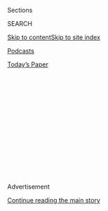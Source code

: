 <div id="app">

<div>

<div>

<div>

<div class="NYTAppHideMasthead css-1q2w90k e1suatyy0">

<div class="section css-ui9rw0 e1suatyy2">

<div class="css-eph4ug er09x8g0">

<div class="css-6n7j50">

</div>

<span class="css-1dv1kvn">Sections</span>

<div class="css-10488qs">

<span class="css-1dv1kvn">SEARCH</span>

</div>

[Skip to content](#site-content)[Skip to site
index](#site-index)

</div>

<div id="masthead-section-label" class="css-1wr3we4 eaxe0e00">

[Podcasts](https://www.nytimes.com/spotlight/podcasts)

</div>

<div class="css-10698na e1huz5gh0">

</div>

</div>

<div id="masthead-bar-one" class="section hasLinks css-15hmgas e1csuq9d3">

<div class="css-uqyvli e1csuq9d0">

</div>

<div class="css-1uqjmks e1csuq9d1">

</div>

<div class="css-9e9ivx">

[](https://myaccount.nytimes.com/auth/login?response_type=cookie&client_id=vi)

</div>

<div class="css-1bvtpon e1csuq9d2">

[Today’s
Paper](https://www.nytimes.com/section/todayspaper)

</div>

</div>

</div>

</div>

<div data-aria-hidden="false">

<div id="site-content" data-role="main">

<div>

<div class="css-1aor85t" style="opacity:0.000000001;z-index:-1;visibility:hidden">

<div class="css-1hqnpie">

<div class="css-epjblv">

<span class="css-17xtcya">[Podcasts](/spotlight/podcasts)</span><span class="css-x15j1o">|</span><span class="css-fwqvlz">Eight:
‘We Go
All’</span>

</div>

<div class="css-k008qs">

<div class="css-1iwv8en">

<span class="css-18z7m18"></span>

<div>

</div>

</div>

<span class="css-1n6z4y">https://nyti.ms/2Y4NbIT</span>

<div class="css-1705lsu">

<div class="css-4xjgmj">

<div class="css-4skfbu" data-role="toolbar" data-aria-label="Social Media Share buttons, Save button, and Comments Panel with current comment count" data-testid="share-tools">

  - 
  - 
  - 
  - 
    
    <div class="css-6n7j50">
    
    </div>

  - 
  - 

</div>

</div>

</div>

</div>

</div>

</div>

<div id="NYT_TOP_BANNER_REGION" class="css-13pd83m">

</div>

<div id="top-wrapper" class="css-1sy8kpn">

<div id="top-slug" class="css-l9onyx">

Advertisement

</div>

[Continue reading the main
story](#after-top)

<div class="ad top-wrapper" style="text-align:center;height:100%;display:block;min-height:250px">

<div id="top" class="place-ad" data-position="top" data-size-key="top">

</div>

</div>

<div id="after-top">

</div>

</div>

<div>

<div class="css-1g7y0i5 e1drnplw0">

<div class="css-1ceswkc e1drnplw1">

</div>

<div class="css-f2fzwx e1drnplw2">

<div data-aria-labelledby="modal-title" data-role="region">

<div id="modal-title" class="css-mln36k">

transcript

</div>

<div class="css-pbq7ev">

</div>

<span>Back to Rabbit
Hole</span>

<div class="css-f6lhej">

<div class="css-1ialerq">

<div class="css-1701swk">

bars

</div>

<div>

<div class="css-1t7yl1y">

0:00/0:00

</div>

<div class="css-og85jy">

\-0:00

</div>

</div>

</div>

</div>

<div class="css-15fbio0">

<div class="css-1p4nyns">

transcript

## Eight: ‘We Go All’

### With Kevin Roose, produced by Andy Mills, Julia Longoria and Sindhu Gnanasambandan, and edited by Larissa Anderson and Wendy Dorr

#### One QAnon believer’s journey through faith and loss — and what becomes of reality as we move online.

Thursday, June 4th, 2020

</div>

  - \[glitchy music\]

  - sam  
    I remember before the internet, and the minute the internet was
    available, I had private tutors come over to my house and teach me.
    From day one, the awe of it. The whole world is at your fingertips
    with a few clicks of your mouse. The power of it takes my breath
    away.

  - \[music\]

  - \[whoosh\]

  - kevin roose  
    Would you do me a favor and just introduce yourself real quick? Just
    so that we have it —

  - sam  
    — I don’t want to use my name.

  - kevin roose  
    OK. Can you just introduce yourself maybe just with your first name?

  - sam  
    Well no, because that’s my name on Twitter.

  - kevin roose  
    Mm.

  - sam  
    My nickname is Sam. So you can just call me Sam.

  - kevin roose  
    Sure.

  - sam  
    You want me to do an introduction? Like, hi, this is Sam. I got out
    of the Q cult. So should you. (LAUGHS)

  - \[music\]

  - kevin roose  
    Had you ever been attracted to a conspiracy theory before?

  - sam  
    No. No, not at all. The 9/11, the moon, the flat Earth — no. But I
    know the financial system is rigged against us. I’ve watched it.
    I’ve lived it.

  - archived recording  
    Let’s talk about the speed with which we are watching this market
    deteriorate.

sam

In 2008.

  - archived recording  
    Traders saying this is the craziest day they have ever seen in these
    markets.

sam

I lost everything in the housing collapse.

  - archived recording 1  
    Houses are in foreclosure in a slump triggered by subprime
    mortgages.

  - archived recording 2  
    Many say they’ve been left in shock and are simply waiting to see
    what will happen next.

sam

And then —

  - archived recording  
    $700 billion to rescue the country’s failing banks.

sam

— the government bailed out all the banks. The banks got all the money,
got all the houses, got all the bailout money. And you can’t help but
reflect upon all that you’ve managed to lose because of the unfair
banking system. And I was, you know, kind of in mourning. So I would had
different stages. You go through a grieving process, you go to anger. I
pretty much got stuck in anger.

\[music\]

\[siren wails\]

  - archived recording  
    Holy moly.

sam

And then —

  - archived recording  
    They’re calling this the “big one,” perhaps the worst in a
    generation.

andy mills

— when Irma came through —

  - archived recording  
    More than 6 million Floridians have been told to evacuate.

sam

— I was just devastated, again.

  - archived recording  
    Tonight. the images now emerging of the utter destruction Hurricane
    Irma left behind.

sam

It was a nightmare.

  - archived recording  
    Buildings and trees ripped apart. Hundreds now homeless.

sam

Got out with maybe 10 percent of my belongings and my car. And my
friend’s like, “Well, just come live with me.” I’d known him 10 years,
and so I didn’t mind coming in and moving in as a roommate.

I was here in a new town, living in a friend’s living room, like the kid
that just got out of college and was trying to figure out what to do
with their life. So I was very emotionally fragile at that time. And I
wasn’t working. I had a lot of time on my hands. And I spent a lot of
time online.

\[music\]

I had the whole house to myself all day. And I would put YouTube onto
the giant TV.

And then YouTube recommended the QAnon to me. That’s how I found them.

kevin roose

Before you found Q, like right before that, what YouTube videos were you
watching?

sam

Before Q?

kevin roose

Mm-hm.

sam

A lot of music.

  - music (trampled by turtles "whiskey")  
    I ain’t got a dime in my pocket.

sam

I would listen to “Whiskey.”

  - music (trampled by turtles "whiskey")  
    I just stepped on my last cigarette.

sam

By Trampled by Turtles.

  - music (pentatonix "hallelujah")  
    Hallelujah.

sam

And Pentatonix’s “Hallelujah.”

  - music (pentatonix "hallelujah")  
    Hallelujah.

sam

I watched Elizabeth Warren.

  - youtube video (elizabeth warren)  
    America has always been some poor, some rich, and big, big, solid
    middle class.

sam

She is amazing.

  - youtube video (elizabeth warren)  
    It’s part of what gives us our political stability. It’s what
    affects our economy and drives our economy. It affects our
    self-identity. It affects who we are in this world.

sam

She did an analysis of how the monetary system is set up to favor the
wealthy.

  - youtube video (elizabeth warren)  
    I fear that what’s happening and what these data are about is that
    we actually are going to see a larger upper class. And then the rest
    is just one long trail of underclass.

sam

It’s about an hour-and-a-half-long video. I’ve probably watched it four
times.

  - youtube video (elizabeth warren)  
    And there it is. Inflation-adjusted dollars. A 76 percent increase
    in what a family spends on a mortgage. That’s the mortgage payment —

sam

It gave me an explanation as why it’s so difficult to thrive.

  - youtube video (elizabeth warren)  
    And I think what this means is that it’s time to realign our
    political interests and alliances —

sam

It helped me to not personalize it, that I did something wrong.
\[LAUGHING\] You know?

  - youtube video (elizabeth warren)  
    To talk more about what’s happening to these families. So with that,
    I’m going to quit and take as many questions as people have.
    \[APPLAUSE\]

sam

And then I was watching Lynette Zang.

  - youtube video (lynette zang)  
    If you had a $20 bill 20 years ago, and you have a $20 bill today,
    nominally, they’re identical. They’re both $20 bills. But what that
    would buy you 20 years ago and what that buys you today is vastly
    different.

sam

She’s a financial analyst.

  - youtube video (lynette zang)  
    The original J.P. Morgan said it best. Gold is money. Everything
    else is credit.

sam

She’s definitely all about holding gold.

  - youtube video (sean turnbull)  
    Hey, friends. Sean from SGTReport.com here with an important silver,
    gold, and cryptocurrency update.

sam

I would watch the SGT report, too.

  - youtube video (sean turnbull)  
    — at SGTReport.com, where we bring you real news 24/7. I have on the
    line right now —

sam

Another pundit on the global banking system and what’s going on with the
market.

  - youtube video  
    (SINGING) Bye bye, banker. Bye bye, banker. Bye bye, banker. No
    bailouts come this time.

sam

I really enjoyed his channel a lot.

  - youtube video (jim willie)  
    The dollar is in the process of dying.

sam

And I would watch Jim Willie, who is the author of “The Golden Jackass.”
It’s all about asset-backed currency.

  - youtube video (jim willie)  
    The member banks of the Federal Reserve, the regional bank, they all
    report to the main headquarters. And they serve the Wall Street
    banks and the big banks of the United States.

sam

That’s what I was watching.

  - youtube video (lynette zang)  
    For governments, the key in this is — it’s inflation.

sam

All day.

  - youtube video (sgt report)  
    I mean, the whole thing is a con, and now it’s breaking down. That’s
    what we get to watch.

  - youtube video (sean at sgt)  
    Ladies and gentlemen, welcome back. I’m so glad —

  - youtube video  
    So many are still asleep at the wheel. They’re locked in their
    iPhone.

  - youtube video (jim willie)  
    This is sickening stuff, undermining democracy that’s been
    undermined now for the last 30 years. It’s not a new trend.

kevin roose

And I wonder at the time, was that your main source of information? Were
you also looking at more mainstream news outlets?

sam

Definitely watched mainstream news. Absolutely. Because then you can
cross compare what they say to what’s really going on.

That’s when YouTube recommended this video to me about QAnon.

  - youtube video (katie g)  
    Hello, it’s Katie G. How’s everybody doing tonight? I’m going to
    play a video while we’re waiting for people to come in and get
    myself set up here. So let’s see. Turn the camera off. Ready? Here
    we go, down the rabbit hole.

sam

Katie G. was her name.

  - youtube video (katie g)  
    Ooh, there we go.

sam

She was adorable.

  - youtube video (katie g)  
    I’m live. \[CHUCKLES\]

sam

And funny, and giggly.

  - youtube video (katie g)  
    What happens when 90 percent of the media is controlled — owned— by
    six corporations?

sam

And smart.

  - youtube video (katie g)  
    What happens when those same corporations are operated and
    controlled by political ideology? How does the average person who is
    under constant financial stress — by design — find time to research
    and discern fact versus fiction? They don’t. We are the news now.

sam

She was a deep diver. She was what I consider to be a research-based
analyst.

  - youtube video (katie g)  
    Would POTUS make a serious accusation if truth wasn’t about to come
    to light? Let’s go back to POTUS’s post again. Look at the picture
    here. It’s our George Washington crossing the Delaware.

sam

Very impressive lady.

  - youtube video (katie g)  
    Now, DoD uses the same picture, crossing the Delaware.

sam

In my mind, OK, they’re going to go after the banks.

  - youtube video (katie g)  
    This is from Dec. 7, 2017. He says, “Rothschilds, cult leaders,
    church, banks, the financial.” So they control the banks and the
    financial institutions. Worldwide government control.

sam

And the politicians that are on the payola and doing deals behind closed
doors that are unaudited. That’s what sucked me in.

\[music\]

  - youtube video  
    This is an old post from Q. “Stay together. Be strong. Fight the
    censorship. You the people have all the power.”

  - youtube video (katie g)  
    This to me is a confirmation of what I had said before.

sam

I felt like a part of something that was really meaningful.

  - youtube video (katie g)  
    Oh, this is so big, you guys. It’s so big. We can’t even believe how
    big it is.

sam

That we’re fixing everything. The world’s going to change. The good guys
are winning.

  - youtube video (katie g)  
    Hey, guys. It’s Katie G. It’s like, 2:30 in the morning here where I
    am. \[LAUGHS\]

sam

And I couldn’t wait to see the next Katie G. video.

  - youtube video  
    We have a new Q post. Knew it was coming. I knew it.

sam

Or DeceptionBytes video.

  - youtube video  
    All right, I got it up. Let me read this out. Here we go. OK, here
    we go.

sam

And I would wait, anticipate every drop. I couldn’t wait to see what was
going to be next.

  - youtube video (katie g)  
    Everything has meaning. Who is Ambassador Matlock?

sam

When a new Q drop would come, I would have a visceral reaction.

  - youtube video  
    There is a purpose for every tweet.

sam

Like a physical joy.

  - youtube video  
    The Great Awakening. No deals. Trust the plan. Happy Sunday. Q.

sam

Goose bumps.

  - youtube video  
    We have allowed ourselves to be controlled by the puppet masters.
    And we will continue to let them control us until we are put in a
    situation where we will either surrender all personal freedoms, or
    we will throw off the chains of oppression.
    
    So Q posted this from 1 Corinthians 13. “Love is patient, love is
    kind. It does not envy, it does not boast. It is not — ”

sam

What got me out was they posted Bible verses. And I just immediately
knew —

  - youtube video  
    ” — keeps no record of wrongs. Love does not delight in evil, but
    rejoice — ”

sam

— that it was fake.

I was like, OK, let me get this straight. We’re a military intelligence.
We’ve got a secret channel that we can communicate, and we’re going to
proselytize about the Bible and risk a military channel that’s leaking?
No.

kevin roose

So —

sam

It makes no sense at all to me. It’s because my father was military. I
grew up in — he was military ops. I knew that that was just a marketing
ploy. I mean, they were hitting their market base. Their market base are
conservative church ladies. The middle America. The Joe Sixpack. That’s
who they’re marketing. And they wanted to bring the religious aspect in
so they could broaden their base so they can make more money on the
T-shirts, and the mugs, and the donations, and the app memberships.

kevin roose

So you felt like Q, whoever it was, had been taking a risk by posting
these secrets and this classified information? And that if Q were real
and really part of this military intelligence operation, that they
wouldn’t post a Bible verse because it was —

sam

You’re either military intelligence, or you’re a preacher. And if you’re
a military preacher, you’re in a chapel. You’re not next to the
president. It was just logic. It was just an instant, to me, an instant
pulling back of the curtain of what they were doing. And the minute I
saw that, I was just crestfallen. Because I knew that it was all fake.
And it was the instant. It was like a death. And then I was angry again.
And I said, well, you know, there is no hope. This is just ridiculous.
There’s no way. This is not real. I’ve wasted three months of my life
researching fakeness. I really felt like I’d been had.

kevin roose

How much time are you spending online now?

sam

Well, now that the coronavirus lockdown has started, now I’m not
working, I’m spending quite a bit of time. I probably spend watching
what’s going on now probably about four hours a day.

kevin roose

And do you ever worry that you could fall into something like QAnon
again?

sam

Absolutely not. I am so cynical. I am so done. I just don’t believe
anything anymore. \[LAUGHS\]

kevin roose

Well, say more about that.

sam

I mean, I lost my job because of the Covid. I was vested for retirement
this year. And I haven’t worked. My kids haven’t worked, because we are
all in hospitality. And I have tried to reach unemployment for three
weeks. I got them on the phone today. She spent an hour trying to
register me for unemployment, and the computer wouldn’t let her. And she
can’t mail me a letter. She can’t call me back. So I have to spend
another three weeks trying to get them on the phone. In the meantime, my
landlord gave me a three-day notice in the middle of a rent moratorium.

kevin roose

I guess I’m —

sam

No, I’m so done. It’s not there. There is no awakening.

kevin roose

Yeah, I mean, I guess I’m remembering you saying that when you found Q,
you were pretty cynical and thought the government was screwing you and
things were unfair, and you had a lot of time on your hands. And I
think, I mean, that’s sort of what you’re saying your life is like now,
right?

sam

Yeah. Fool me once, shame on you. Fool me twice, shame on me. No way. Q
is a lie. \[LAUGHS\] Our system is all set up towards the people in
control.

kevin roose

But isn’t that what Q is saying?

sam

He is saying that, and that’s why I got sucked in. But remember, he’s
also saying that he talks to the president and that the intel he’s
getting is direct from the government. My thing is the source. Q’s
source is a lie. Therefore, anything he says or Q drops say are suspect
and questionable.

kevin roose

Even though you don’t think Q is real, you’re still allowing that some
of what Q has said might be true?

sam

Those things were true before I found Q, and those things are marketing
tools for Q to grow his client base.

kevin roose

Do you still believe in some sort of global cabal?

sam

It’s not whether I believe it or not. It’s true.

\[music\]

kevin roose

QAnon, as a movement, continues to grow. And as it does, its message is
being amplified by people with real political power, including President
Trump —

  - archived recording  
    Although he’s never explicitly acknowledged the conspiracy theory,
    he has retweeted profiles with the QAnon logo and QAnon messaging in
    their bios. He’s also met and taken an Oval Office photo —

kevin roose

— who has used his Twitter account to retweet or respond to QAnon
messages or QAnon-related accounts dozens of times.

\[crowd chatter\]

  - kevin roose  
    We’re — I guess we’re in the opening acts of the Trump rally in
    Sunrise, Fla. Arena is filling up. There’s still about two hours
    left to go before President Trump is slated to speak. And we are
    looking for QAnon people. Oh, I see one. There’s one behind — do you
    see a guy in a QAnon — is that a Q shirt? Excuse me, do you have a
    second to chat?

  - q enthusiast 1  
    Yeah.

  - kevin roose  
    I noticed your shirt has Q on it. We’re talking to people who are
    interested in Q here.

  - q enthusiast 1  
    I actually got this outside.

  - kevin roose  
    Oh, you bought this outside?

  - q enthusiast 1  
    Yeah.

  - kevin roose  
    What does it say?

  - q enthusiast 1  
    “The calm before the storm. The Great Awakening. Justice.”

  - kevin roose  
    What’s your hat say up there?

  - q enthusiast 2  
    QAnon.

  - kevin roose  
    QAnon.

  - q enthusiast 2  
    Yeah. It’s the Great Awakening.

  - kevin roose  
    Can you explain what’s on your shirt?

  - q enthusiast 3  
    Well, it stands for QAnon.

  - q enthusiast 4  
    Yeah, Q\! Awesome. Love it.

  - q enthusiast 3  
    Yeah. It’s kind of an alternative that’s building up an audience.
    What it means is taking back what belongs to you from the
    government.

  - kevin roose  
    Hi, ma’am. We’re talking to people about QAnon. Have you heard of
    QAnon?

  - q enthusiast 5  
    Yes, I have. I believe in it. I don’t think it’s a conspiracy.

  - q enthusiast 6  
    I think that in 10, 20 years, it’ll be probably part of history
    classes. I mean, it’ll probably be something kids are learning in
    middle school because of how it’s changing history.

\[music\]

  - announcer  
    Please welcome Trump Pence 2020 campaign manager Brad Parscale.

\[cheering\]

  - brad parscale  
    Well, hello, the whole state of Florida.

\[cheering\]

  - brad parscale  
    So, Silicon Valley, they want to control what you see, and they are
    giving you a myth right now. They’re acting like we are the ones
    showing an untruthful message. But they’re actually doing the most
    untruthful thing you could do in America, which is shut off free
    speech.

\[cheering\]

  - brad parscale  
    And the media’s not doing their job. They think it’s great because
    it fits their agenda.

\[booing\]

  - brad parscale  
    Haven’t we seen what Google, Twitter, these companies try to do?
    They want to suppress your vote for 2020.

\[booing\]

  - brad parscale  
    And what we need to do is we need to continue to fight back. And the
    way we fight back is get online ourselves. We get connected, sign up
    for emails. We have to ask our friends and neighbors to sign up and
    volunteer. Because their agenda is the president not to win in 2020.

\[booing\]

  - brad parscale  
    They want to ensure they get control back. The establishment, they
    want the deep state back in control. Because when President Trump
    won in 2016, it wasn’t the end of the battle. It was the beginning
    of the battle.

\[cheering\]

  - archived recording  
    The C.E.O. of YouTube. Her majesty.

  - youtube video (steven crowder)  
    Susan Wojcicki has decided that she is the arbiter of truth.

  - youtube video (alex jones)  
    Twitter C.E.O. Jack Dorsey stands by decision to fact check Trump.

  - archived recording  
    You can’t just take what you like, Mark Zuckerberg, and get rid of
    the stuff you don’t like.

  - archived recording (tucker carlson)  
    So these are the people controlling what you’re now allowed to think
    and say in America.

  - archived recording  
    Monopolistic power over the public square. Taking content down off
    of Twitter, off of YouTube. That is the modern equivalent of book
    burning.

andy mills

All right, so Kevin, as you and I are talking today in June 2020, a year
into all this — kind of a big question, but like, where is it things
stand with the internet?

kevin roose

Well, right now, we’re in this really interesting moment. All these big
social media platforms, they’re getting more criticism than they ever
have —

  - archived recording (donald trump)  
    They’ve had unchecked power to censor, restrict, edit, shape, hide,
    alter virtually any form of communication between private citizens.

kevin roose

— with some of the loudest voices saying that they’re exerting too much
control over what appears on their platforms.

  - archived recording (tucker carlson)  
    It’s likely we’ll see this moment as a turning point in the way we
    live in this country. A sharp break with 250 years of law and
    custom.

kevin roose

And as they pull more things down and make more new rules —

  - youtube video  
    Obviously, they have a political motivation for removing
    information.

kevin roose

— that act of control actually fuels this notion among certain corners
of the internet —

  - youtube video  
    — if anything, that actually makes me want to watch them even more.
    Because if there’s something in there that the media doesn’t want me
    to say, hell, I want to see it.

kevin roose

— that there is this secret, forbidden knowledge out there.

  - youtube video  
    I want to know what it is that’s so damning to the official
    narrative that they want to hide it from me.

kevin roose

At the exact same time —

  - archived recording  
    The world wide web is now more connected than ever before. Tens of
    millions of people suddenly forced to stay in and log in.

kevin roose

— they have never been more popular.

  - archived recording 1  
    Social media usage has ramped up significantly during the lockdown.

  - archived recording 2  
    This is unprecedented, that we’re seeing this kind of demand.

kevin roose

Twitter just reported that its usage has grown 23 percent since last
year. Facebook has said that, in some of the countries that were hit
hardest by the coronavirus, the time that people are spending on its
apps has increased by as much as 70 percent.

And so many people are watching so much YouTube —

  - archived recording 1  
    The massive migration online is putting our internet infrastructure
    to the test.

  - archived recording 2  
    People are asking, will all of this break the internet?

kevin roose

— that the company actually had to lower the quality of its videos to
keep the internet from overloading.

YouTube wouldn’t tell me exactly how much watch time has jumped up. But
one data firm estimated that 15 percent of all traffic on the internet
right now is coming from people watching YouTube videos. That’s almost
double what it was last year.

  - kevin roose  
    Testing, testing, testing.
    
    How are you? I’m Kevin.

  - speaker 1  
    Hi, I’m Daniel.

  - kevin roose  
    Can I ask you a question, and you tell me honestly? How much like
    YouTube would you say you guys watch a day?

  - speaker 1  
    Too much.

  - speaker 2  
    I spend all of my time, every single \[EXPLETIVE\] day.

  - speaker 3  
    Yeah, it’s insane.

  - speaker 1  
    Too much. It’s like, oh, I got so much to do. And then at 3 a.m.,
    I’m like, huh, look at that. And then I don’t stop.

  - speaker 3  
    I’m like, basically always doing it. Like, if I’m out on a walk, I’m
    using my data to watch YouTube.

kevin roose

And just looking forward to what this all means —

  - kevin roose  
    What do you like about your favorite YouTubers?

  - speaker 4  
    Well, they just really inspire me. Like, they give me more ideas of
    what I should do, because when I get older, I want to at least have
    a YouTube channel.

kevin roose

In survey after survey over the last few years, when young people around
the world are asked what they want to do with their lives —

  - speaker 5  
    Honestly, my main goal was, I would love to be a YouTuber. Like,
    that was the, the goal.

kevin roose

— they respond that they want to be online influencers.

  - speaker 5  
    I was stuck in a world where I felt so creative all the time in
    school, but I didn’t know how I could use that. Everybody was
    telling me, oh, you have to be a doctor. Oh, you have to do this.

kevin roose

There was this one survey where they gave kids a bunch of options, like
do you want to be a scientist, or a lawyer, or an astronaut? And the
kids basically said, overwhelmingly, no. I want to be famous on social
media.

  - speaker 6  
    At first, I did it for fun. But starting to grow older, you can
    think, actually, you can turn it into a career, and you meet awesome
    people from it.

kevin roose

Last year, I actually went to go talk to some of those aspiring online
influencers at this event called VidCon.

  - kevin roose  
    So why do you guys come to VidCon?

  - speaker 7  
    Mostly to collab with my friends and meet everyone.

  - speaker 8  
    Yeah. I just want to meet all my friends that are on the internet
    that I haven’t been able to before.

kevin roose

Which is the biggest convention of social media influencers in the
world.

  - kevin roose  
    Why are you guys here?

  - speaker 9  
    My goal is to like, boost my watch time. So I would just kind of
    like to learn some of the trends and kind of how to navigate the
    algorithm a little bit better.

  - speaker 10  
    I’m here to collab. I’m also here to talk to companies. Next year, I
    don’t want to pay to go to VidCon. I want to get invited.

kevin roose

And all these influencers show up —

  - kevin roose  
    Oh, we got screaming fans over here.

kevin roose

— in Southern California.

  - kevin roose  
    People are lining up to take selfies.

kevin roose

With their entourages. And they do these meet and greets with their
fans. And they get courted by agents and all these huge brands.

  - kevin roose  
    I’m here at the YouTube party. A bunch of people hanging out.

kevin roose

And then they go off to these like lavish private parties.

  - kevin roose  
    There must be a thousand people in here.

kevin roose

And it’s kind of a big celebration of this multi-billion-dollar industry
that a ton of people are clamoring to break into. And, increasingly,
where they told me they were trying to break in and get noticed —

  - speaker 12  
    YouTube is slowly but surely dying. The creators are getting worse,
    I guess. I feel like they’re just trying too hard to be like
    everyone else and not being themselves.

kevin roose

— wasn’t YouTube.

  - kevin roose  
    Are there more TikTokers or YouTubers here?

  - speaker 12  
    TikTokers.

  - speaker 13  
    TikTok has literally taken over VidCon.

kevin roose

It was TikTok.

  - tiktok  
    (SINGING) Why you so obsessed with me? I don’t even know how they
    did — boy, I want to know.

  - mariah carey singing  
    Lying that you’re sexing me.

kevin roose

It’s full of silly lip syncs and memes.

  - archived recording  
    (LIZZO SINGING) I just took a DNA test. Turns out I’m a hundred
    percent —

  - tiktoker 1  
    Irish.

  - tiktoker 2  
    British.

  - tiktoker 3  
    Mexican.

  - tiktoker 4  
    Indian.

  - tiktoker 5  
    A TikToker.

  - archived recording  
    (LIL NAS X SINGING) Got the horses in the back.

kevin roose

People dancing to pop songs. Lots of animals.

  - archived recording  
    \[CHORUS OF MEOWS\]

kevin roose

Lots of cats.

  - archived recording  
    \[CATLIKE SINGING TO THE TUNE OF BILLIE EILISH’S “BAD GUY”\]

kevin roose

It’s just fun.

  - archived recording  
    \[CATLIKE BILLIE EILISH SINGING CONTINUES\] Meow.

\[music\]

kevin roose

Which is exactly how it was designed to feel.

andy mills

And what do you mean that?

kevin roose

So unlike a lot of American social media companies, which started off as
basically open platforms and have only recently started to implement
more rules and restrictions, TikTok is owned by this Chinese company,
ByteDance, which has been way more heavy-handed in curating and
controlling what appears on its app. Whether that’s meant hiding
controversial political speech, or more subtle things, like making sure
that the people whose posts show up on the main feed look happy and
beautiful. And it seems like what they’re really trying to do is to
create the most entertaining, light, glossy version of reality that they
can.

  - speaker 14  
    Does anyone want to be in my TikTok?

  - speaker 15  
    TikTok is definitely the place to build an audience right now. It’s
    so open and creative.

  - speaker 16  
    As of right now, TikTok is the app to be on.

kevin roose

And it’s working. People love TikTok. They’ve downloaded it something
like 1.5 billion times.

  - speaker 16  
    TikTok is very easy to get followers. I feel like —

kevin roose

It’s the fastest growing app in the world.

  - speaker 17  
    I got thousands of views.

kevin roose

Just as a point of context, the number one star on TikTok is a
16-year-old girl who went from 0 to 60 million followers in a year.

  - speaker 17  
    And we were able to get a viral hit just because people liked the
    video, and it was seen.

kevin roose

Which took PewDiePie on YouTube eight years.

  - kevin roose  
    Like, how many hours a day do you think you spend on TikTok?

\[laughter\]

  - speaker 18  
    Too much.

  - speaker 19  
    Too much, honestly.

  - speaker 20  
    Way too much.

  - speaker 19  
    I honestly —

  - kevin roose  
    If I checked your phone, would it be like, six hours?

  - speaker 20  
    Yeah, around there.

  - speaker 19  
    Maybe more. Like, 10 hours.

  - kevin roose  
    10 hours a day on TikTok?

  - speaker 20  
    Yeah.

kevin roose

And, of course, a lot of what’s fueling TikTok’s success is an
incredibly sophisticated algorithm. Just like the ones that run YouTube
and Facebook and all the other big social media platforms, TikTok’s
algorithm is constantly learning from people what they want to see, and
what will capture and keep their attention. And actually, ByteDance,
this Chinese tech company, it doesn’t even really see TikTok or any of
the other apps it owns as its primary product because ByteDance has this
huge, advanced artificial intelligence lab — one of the biggest in the
world. And its goal, way beyond just making a fun social media app, is
to become the world leader in the development of superpowered A.I.

andy mills

OK, Kevin. So in our attempts to better understand what the internet is
doing to us, here’s where it sounds like we’re landing.

kevin roose

Mm-hmm.

andy mills

First, we know that the internet is largely being run by these
sophisticated artificial intelligences that have tapped into our base
impulses, our deepest desires, whether we would admit that or not. And
they’ve used that information to show us a picture of reality that is
hyperbolic and polarizing and entertaining and, essentially, distorted.

kevin roose

Right.

andy mills

And now there are even more of these algorithms than ever before, and
they are getting even smarter.

kevin roose

And they’re doing that in part because the technology is just getting
better. But it’s also because we are giving them exactly what they are
programmed to want, which is more of our attention.

andy mills

Right. And so, in the end, what we have is a situation where the A.I.s
keep showing us this distorted reality. And then we keep paying
attention to that. And in doing so, we are telling them that we would
like to see more of this distorted reality. And, essentially, we’re
living inside of this loop that’s getting faster and faster and showing
us a world that is getting more and more and more distorted.

kevin roose

Right.

\[music\]

kevin roose

And the more and more time we spend online, the more this distorted
vision of the world actually becomes our reality.

  - archived recording 1  
    It spans the globe like a superhighway. It is called internet.

  - archived recording 2  
    The internet gave us a whole world of exciting new possibilities. So
    I guess this is a story of how it changed our lives.

\[music\]

andy mills

“Rabbit Hole” was made by Julia Longoria, Sindhu Gnanasambandan, Larissa
Anderson, Wendy Dorr, Brad Fisher, Dan Powell, Kevin Roose, and me, Andy
Mills. Music by Peter Lalish, Dan Powell, and Nate Henricks. Special
thanks to Charlie Warzel, Mike Benoist, Julia Simon, Mahima Chablani,
Nora Keller, Ali Watkins, Nina Pathak, Jazmin Aguilera, Topher Routh,
and Trey Shilts at Berkeley Advanced Media Studios, and Lisa Tobin and
Sam
Dolnick.

</div>

</div>

</div>

</div>

<div style="position:absolute;width:0;height:0;visibility:hidden;display:none">

</div>

<div style="width:100%">

<div class="css-18qqsen e1eullfg0" style="background-image:url(https://static01.nyt.com/images/2020/04/18/podcasts/18insider1/rabbit-hole-album-art-videoFifteenBySeven2610-v2.jpg)">

<div class="css-1hmsypo e1eullfg2">

<div class="css-131hid3 e1eullfg3">

<div class="css-1uhi299 e1eullfg1">

</div>

<div class="css-1tloyb6">

<div class="css-1kltdsh ehra6vc0">

[<span class="css-1f76qa2">![Rabbit Hole
logo](https://static01.nyt.com/images/2020/04/18/podcasts/18insider1/rabbit-hole-album-art-square320.jpg)<span>Rabbit
Hole</span></span>](https://www.nytimes.com/column/rabbit-hole)<span class="css-1lhttlg ehra6vc1"><span class="css-sj5ozi ehra6vc2">Subscribe:</span></span>

  - [Apple Podcasts](https://itunes.apple.com/us/podcast/id1507423923)
  - [Google
    Podcasts](https://podcasts.google.com/?feed=aHR0cHM6Ly9yc3MuYXJ0MTkuY29tL3JhYmJpdC1ob2xl&ved=0CAAQ4aUDahcKEwjY6Y38xujoAhUAAAAAHQAAAAAQDw)

</div>

</div>

<div class="css-1r0dpua e1eullfg4">

<div class="css-1gu519p edye5kn0">

<div>

# Eight: ‘We Go All’

## One QAnon believer’s journey through faith and loss — and what becomes of reality as we move online.

</div>

<span class="css-lsnb14 edye5kn4">With Kevin Roose, produced by Andy
Mills, Julia Longoria and Sindhu Gnanasambandan, and edited by Larissa
Anderson and Wendy Dorr</span>

<div class="css-1vd84sn">

<span class="css-16bt4xd">Transcript</span>

</div>

</div>

<div class="css-1g7y0i5 e1drnplw0">

<div class="css-1ceswkc e1drnplw1">

</div>

<div class="css-f2fzwx e1drnplw2">

<div data-aria-labelledby="modal-title" data-role="region">

<div id="modal-title" class="css-mln36k">

transcript

</div>

<div class="css-pbq7ev">

</div>

<span>Back to Rabbit
Hole</span>

<div class="css-f6lhej">

<div class="css-1ialerq">

<div class="css-1701swk">

bars

</div>

<div>

<div class="css-1t7yl1y">

0:00/0:00

</div>

<div class="css-og85jy">

\-0:00

</div>

</div>

</div>

</div>

<div class="css-15fbio0">

<div class="css-1p4nyns">

transcript

## Eight: ‘We Go All’

### With Kevin Roose, produced by Andy Mills, Julia Longoria and Sindhu Gnanasambandan, and edited by Larissa Anderson and Wendy Dorr

#### One QAnon believer’s journey through faith and loss — and what becomes of reality as we move online.

Thursday, June 4th, 2020

</div>

  - \[glitchy music\]

  - sam  
    I remember before the internet, and the minute the internet was
    available, I had private tutors come over to my house and teach me.
    From day one, the awe of it. The whole world is at your fingertips
    with a few clicks of your mouse. The power of it takes my breath
    away.

  - \[music\]

  - \[whoosh\]

  - kevin roose  
    Would you do me a favor and just introduce yourself real quick? Just
    so that we have it —

  - sam  
    — I don’t want to use my name.

  - kevin roose  
    OK. Can you just introduce yourself maybe just with your first name?

  - sam  
    Well no, because that’s my name on Twitter.

  - kevin roose  
    Mm.

  - sam  
    My nickname is Sam. So you can just call me Sam.

  - kevin roose  
    Sure.

  - sam  
    You want me to do an introduction? Like, hi, this is Sam. I got out
    of the Q cult. So should you. (LAUGHS)

  - \[music\]

  - kevin roose  
    Had you ever been attracted to a conspiracy theory before?

  - sam  
    No. No, not at all. The 9/11, the moon, the flat Earth — no. But I
    know the financial system is rigged against us. I’ve watched it.
    I’ve lived it.

  - archived recording  
    Let’s talk about the speed with which we are watching this market
    deteriorate.

sam

In 2008.

  - archived recording  
    Traders saying this is the craziest day they have ever seen in these
    markets.

sam

I lost everything in the housing collapse.

  - archived recording 1  
    Houses are in foreclosure in a slump triggered by subprime
    mortgages.

  - archived recording 2  
    Many say they’ve been left in shock and are simply waiting to see
    what will happen next.

sam

And then —

  - archived recording  
    $700 billion to rescue the country’s failing banks.

sam

— the government bailed out all the banks. The banks got all the money,
got all the houses, got all the bailout money. And you can’t help but
reflect upon all that you’ve managed to lose because of the unfair
banking system. And I was, you know, kind of in mourning. So I would had
different stages. You go through a grieving process, you go to anger. I
pretty much got stuck in anger.

\[music\]

\[siren wails\]

  - archived recording  
    Holy moly.

sam

And then —

  - archived recording  
    They’re calling this the “big one,” perhaps the worst in a
    generation.

andy mills

— when Irma came through —

  - archived recording  
    More than 6 million Floridians have been told to evacuate.

sam

— I was just devastated, again.

  - archived recording  
    Tonight. the images now emerging of the utter destruction Hurricane
    Irma left behind.

sam

It was a nightmare.

  - archived recording  
    Buildings and trees ripped apart. Hundreds now homeless.

sam

Got out with maybe 10 percent of my belongings and my car. And my
friend’s like, “Well, just come live with me.” I’d known him 10 years,
and so I didn’t mind coming in and moving in as a roommate.

I was here in a new town, living in a friend’s living room, like the kid
that just got out of college and was trying to figure out what to do
with their life. So I was very emotionally fragile at that time. And I
wasn’t working. I had a lot of time on my hands. And I spent a lot of
time online.

\[music\]

I had the whole house to myself all day. And I would put YouTube onto
the giant TV.

And then YouTube recommended the QAnon to me. That’s how I found them.

kevin roose

Before you found Q, like right before that, what YouTube videos were you
watching?

sam

Before Q?

kevin roose

Mm-hm.

sam

A lot of music.

  - music (trampled by turtles "whiskey")  
    I ain’t got a dime in my pocket.

sam

I would listen to “Whiskey.”

  - music (trampled by turtles "whiskey")  
    I just stepped on my last cigarette.

sam

By Trampled by Turtles.

  - music (pentatonix "hallelujah")  
    Hallelujah.

sam

And Pentatonix’s “Hallelujah.”

  - music (pentatonix "hallelujah")  
    Hallelujah.

sam

I watched Elizabeth Warren.

  - youtube video (elizabeth warren)  
    America has always been some poor, some rich, and big, big, solid
    middle class.

sam

She is amazing.

  - youtube video (elizabeth warren)  
    It’s part of what gives us our political stability. It’s what
    affects our economy and drives our economy. It affects our
    self-identity. It affects who we are in this world.

sam

She did an analysis of how the monetary system is set up to favor the
wealthy.

  - youtube video (elizabeth warren)  
    I fear that what’s happening and what these data are about is that
    we actually are going to see a larger upper class. And then the rest
    is just one long trail of underclass.

sam

It’s about an hour-and-a-half-long video. I’ve probably watched it four
times.

  - youtube video (elizabeth warren)  
    And there it is. Inflation-adjusted dollars. A 76 percent increase
    in what a family spends on a mortgage. That’s the mortgage payment —

sam

It gave me an explanation as why it’s so difficult to thrive.

  - youtube video (elizabeth warren)  
    And I think what this means is that it’s time to realign our
    political interests and alliances —

sam

It helped me to not personalize it, that I did something wrong.
\[LAUGHING\] You know?

  - youtube video (elizabeth warren)  
    To talk more about what’s happening to these families. So with that,
    I’m going to quit and take as many questions as people have.
    \[APPLAUSE\]

sam

And then I was watching Lynette Zang.

  - youtube video (lynette zang)  
    If you had a $20 bill 20 years ago, and you have a $20 bill today,
    nominally, they’re identical. They’re both $20 bills. But what that
    would buy you 20 years ago and what that buys you today is vastly
    different.

sam

She’s a financial analyst.

  - youtube video (lynette zang)  
    The original J.P. Morgan said it best. Gold is money. Everything
    else is credit.

sam

She’s definitely all about holding gold.

  - youtube video (sean turnbull)  
    Hey, friends. Sean from SGTReport.com here with an important silver,
    gold, and cryptocurrency update.

sam

I would watch the SGT report, too.

  - youtube video (sean turnbull)  
    — at SGTReport.com, where we bring you real news 24/7. I have on the
    line right now —

sam

Another pundit on the global banking system and what’s going on with the
market.

  - youtube video  
    (SINGING) Bye bye, banker. Bye bye, banker. Bye bye, banker. No
    bailouts come this time.

sam

I really enjoyed his channel a lot.

  - youtube video (jim willie)  
    The dollar is in the process of dying.

sam

And I would watch Jim Willie, who is the author of “The Golden Jackass.”
It’s all about asset-backed currency.

  - youtube video (jim willie)  
    The member banks of the Federal Reserve, the regional bank, they all
    report to the main headquarters. And they serve the Wall Street
    banks and the big banks of the United States.

sam

That’s what I was watching.

  - youtube video (lynette zang)  
    For governments, the key in this is — it’s inflation.

sam

All day.

  - youtube video (sgt report)  
    I mean, the whole thing is a con, and now it’s breaking down. That’s
    what we get to watch.

  - youtube video (sean at sgt)  
    Ladies and gentlemen, welcome back. I’m so glad —

  - youtube video  
    So many are still asleep at the wheel. They’re locked in their
    iPhone.

  - youtube video (jim willie)  
    This is sickening stuff, undermining democracy that’s been
    undermined now for the last 30 years. It’s not a new trend.

kevin roose

And I wonder at the time, was that your main source of information? Were
you also looking at more mainstream news outlets?

sam

Definitely watched mainstream news. Absolutely. Because then you can
cross compare what they say to what’s really going on.

That’s when YouTube recommended this video to me about QAnon.

  - youtube video (katie g)  
    Hello, it’s Katie G. How’s everybody doing tonight? I’m going to
    play a video while we’re waiting for people to come in and get
    myself set up here. So let’s see. Turn the camera off. Ready? Here
    we go, down the rabbit hole.

sam

Katie G. was her name.

  - youtube video (katie g)  
    Ooh, there we go.

sam

She was adorable.

  - youtube video (katie g)  
    I’m live. \[CHUCKLES\]

sam

And funny, and giggly.

  - youtube video (katie g)  
    What happens when 90 percent of the media is controlled — owned— by
    six corporations?

sam

And smart.

  - youtube video (katie g)  
    What happens when those same corporations are operated and
    controlled by political ideology? How does the average person who is
    under constant financial stress — by design — find time to research
    and discern fact versus fiction? They don’t. We are the news now.

sam

She was a deep diver. She was what I consider to be a research-based
analyst.

  - youtube video (katie g)  
    Would POTUS make a serious accusation if truth wasn’t about to come
    to light? Let’s go back to POTUS’s post again. Look at the picture
    here. It’s our George Washington crossing the Delaware.

sam

Very impressive lady.

  - youtube video (katie g)  
    Now, DoD uses the same picture, crossing the Delaware.

sam

In my mind, OK, they’re going to go after the banks.

  - youtube video (katie g)  
    This is from Dec. 7, 2017. He says, “Rothschilds, cult leaders,
    church, banks, the financial.” So they control the banks and the
    financial institutions. Worldwide government control.

sam

And the politicians that are on the payola and doing deals behind closed
doors that are unaudited. That’s what sucked me in.

\[music\]

  - youtube video  
    This is an old post from Q. “Stay together. Be strong. Fight the
    censorship. You the people have all the power.”

  - youtube video (katie g)  
    This to me is a confirmation of what I had said before.

sam

I felt like a part of something that was really meaningful.

  - youtube video (katie g)  
    Oh, this is so big, you guys. It’s so big. We can’t even believe how
    big it is.

sam

That we’re fixing everything. The world’s going to change. The good guys
are winning.

  - youtube video (katie g)  
    Hey, guys. It’s Katie G. It’s like, 2:30 in the morning here where I
    am. \[LAUGHS\]

sam

And I couldn’t wait to see the next Katie G. video.

  - youtube video  
    We have a new Q post. Knew it was coming. I knew it.

sam

Or DeceptionBytes video.

  - youtube video  
    All right, I got it up. Let me read this out. Here we go. OK, here
    we go.

sam

And I would wait, anticipate every drop. I couldn’t wait to see what was
going to be next.

  - youtube video (katie g)  
    Everything has meaning. Who is Ambassador Matlock?

sam

When a new Q drop would come, I would have a visceral reaction.

  - youtube video  
    There is a purpose for every tweet.

sam

Like a physical joy.

  - youtube video  
    The Great Awakening. No deals. Trust the plan. Happy Sunday. Q.

sam

Goose bumps.

  - youtube video  
    We have allowed ourselves to be controlled by the puppet masters.
    And we will continue to let them control us until we are put in a
    situation where we will either surrender all personal freedoms, or
    we will throw off the chains of oppression.
    
    So Q posted this from 1 Corinthians 13. “Love is patient, love is
    kind. It does not envy, it does not boast. It is not — ”

sam

What got me out was they posted Bible verses. And I just immediately
knew —

  - youtube video  
    ” — keeps no record of wrongs. Love does not delight in evil, but
    rejoice — ”

sam

— that it was fake.

I was like, OK, let me get this straight. We’re a military intelligence.
We’ve got a secret channel that we can communicate, and we’re going to
proselytize about the Bible and risk a military channel that’s leaking?
No.

kevin roose

So —

sam

It makes no sense at all to me. It’s because my father was military. I
grew up in — he was military ops. I knew that that was just a marketing
ploy. I mean, they were hitting their market base. Their market base are
conservative church ladies. The middle America. The Joe Sixpack. That’s
who they’re marketing. And they wanted to bring the religious aspect in
so they could broaden their base so they can make more money on the
T-shirts, and the mugs, and the donations, and the app memberships.

kevin roose

So you felt like Q, whoever it was, had been taking a risk by posting
these secrets and this classified information? And that if Q were real
and really part of this military intelligence operation, that they
wouldn’t post a Bible verse because it was —

sam

You’re either military intelligence, or you’re a preacher. And if you’re
a military preacher, you’re in a chapel. You’re not next to the
president. It was just logic. It was just an instant, to me, an instant
pulling back of the curtain of what they were doing. And the minute I
saw that, I was just crestfallen. Because I knew that it was all fake.
And it was the instant. It was like a death. And then I was angry again.
And I said, well, you know, there is no hope. This is just ridiculous.
There’s no way. This is not real. I’ve wasted three months of my life
researching fakeness. I really felt like I’d been had.

kevin roose

How much time are you spending online now?

sam

Well, now that the coronavirus lockdown has started, now I’m not
working, I’m spending quite a bit of time. I probably spend watching
what’s going on now probably about four hours a day.

kevin roose

And do you ever worry that you could fall into something like QAnon
again?

sam

Absolutely not. I am so cynical. I am so done. I just don’t believe
anything anymore. \[LAUGHS\]

kevin roose

Well, say more about that.

sam

I mean, I lost my job because of the Covid. I was vested for retirement
this year. And I haven’t worked. My kids haven’t worked, because we are
all in hospitality. And I have tried to reach unemployment for three
weeks. I got them on the phone today. She spent an hour trying to
register me for unemployment, and the computer wouldn’t let her. And she
can’t mail me a letter. She can’t call me back. So I have to spend
another three weeks trying to get them on the phone. In the meantime, my
landlord gave me a three-day notice in the middle of a rent moratorium.

kevin roose

I guess I’m —

sam

No, I’m so done. It’s not there. There is no awakening.

kevin roose

Yeah, I mean, I guess I’m remembering you saying that when you found Q,
you were pretty cynical and thought the government was screwing you and
things were unfair, and you had a lot of time on your hands. And I
think, I mean, that’s sort of what you’re saying your life is like now,
right?

sam

Yeah. Fool me once, shame on you. Fool me twice, shame on me. No way. Q
is a lie. \[LAUGHS\] Our system is all set up towards the people in
control.

kevin roose

But isn’t that what Q is saying?

sam

He is saying that, and that’s why I got sucked in. But remember, he’s
also saying that he talks to the president and that the intel he’s
getting is direct from the government. My thing is the source. Q’s
source is a lie. Therefore, anything he says or Q drops say are suspect
and questionable.

kevin roose

Even though you don’t think Q is real, you’re still allowing that some
of what Q has said might be true?

sam

Those things were true before I found Q, and those things are marketing
tools for Q to grow his client base.

kevin roose

Do you still believe in some sort of global cabal?

sam

It’s not whether I believe it or not. It’s true.

\[music\]

kevin roose

QAnon, as a movement, continues to grow. And as it does, its message is
being amplified by people with real political power, including President
Trump —

  - archived recording  
    Although he’s never explicitly acknowledged the conspiracy theory,
    he has retweeted profiles with the QAnon logo and QAnon messaging in
    their bios. He’s also met and taken an Oval Office photo —

kevin roose

— who has used his Twitter account to retweet or respond to QAnon
messages or QAnon-related accounts dozens of times.

\[crowd chatter\]

  - kevin roose  
    We’re — I guess we’re in the opening acts of the Trump rally in
    Sunrise, Fla. Arena is filling up. There’s still about two hours
    left to go before President Trump is slated to speak. And we are
    looking for QAnon people. Oh, I see one. There’s one behind — do you
    see a guy in a QAnon — is that a Q shirt? Excuse me, do you have a
    second to chat?

  - q enthusiast 1  
    Yeah.

  - kevin roose  
    I noticed your shirt has Q on it. We’re talking to people who are
    interested in Q here.

  - q enthusiast 1  
    I actually got this outside.

  - kevin roose  
    Oh, you bought this outside?

  - q enthusiast 1  
    Yeah.

  - kevin roose  
    What does it say?

  - q enthusiast 1  
    “The calm before the storm. The Great Awakening. Justice.”

  - kevin roose  
    What’s your hat say up there?

  - q enthusiast 2  
    QAnon.

  - kevin roose  
    QAnon.

  - q enthusiast 2  
    Yeah. It’s the Great Awakening.

  - kevin roose  
    Can you explain what’s on your shirt?

  - q enthusiast 3  
    Well, it stands for QAnon.

  - q enthusiast 4  
    Yeah, Q\! Awesome. Love it.

  - q enthusiast 3  
    Yeah. It’s kind of an alternative that’s building up an audience.
    What it means is taking back what belongs to you from the
    government.

  - kevin roose  
    Hi, ma’am. We’re talking to people about QAnon. Have you heard of
    QAnon?

  - q enthusiast 5  
    Yes, I have. I believe in it. I don’t think it’s a conspiracy.

  - q enthusiast 6  
    I think that in 10, 20 years, it’ll be probably part of history
    classes. I mean, it’ll probably be something kids are learning in
    middle school because of how it’s changing history.

\[music\]

  - announcer  
    Please welcome Trump Pence 2020 campaign manager Brad Parscale.

\[cheering\]

  - brad parscale  
    Well, hello, the whole state of Florida.

\[cheering\]

  - brad parscale  
    So, Silicon Valley, they want to control what you see, and they are
    giving you a myth right now. They’re acting like we are the ones
    showing an untruthful message. But they’re actually doing the most
    untruthful thing you could do in America, which is shut off free
    speech.

\[cheering\]

  - brad parscale  
    And the media’s not doing their job. They think it’s great because
    it fits their agenda.

\[booing\]

  - brad parscale  
    Haven’t we seen what Google, Twitter, these companies try to do?
    They want to suppress your vote for 2020.

\[booing\]

  - brad parscale  
    And what we need to do is we need to continue to fight back. And the
    way we fight back is get online ourselves. We get connected, sign up
    for emails. We have to ask our friends and neighbors to sign up and
    volunteer. Because their agenda is the president not to win in 2020.

\[booing\]

  - brad parscale  
    They want to ensure they get control back. The establishment, they
    want the deep state back in control. Because when President Trump
    won in 2016, it wasn’t the end of the battle. It was the beginning
    of the battle.

\[cheering\]

  - archived recording  
    The C.E.O. of YouTube. Her majesty.

  - youtube video (steven crowder)  
    Susan Wojcicki has decided that she is the arbiter of truth.

  - youtube video (alex jones)  
    Twitter C.E.O. Jack Dorsey stands by decision to fact check Trump.

  - archived recording  
    You can’t just take what you like, Mark Zuckerberg, and get rid of
    the stuff you don’t like.

  - archived recording (tucker carlson)  
    So these are the people controlling what you’re now allowed to think
    and say in America.

  - archived recording  
    Monopolistic power over the public square. Taking content down off
    of Twitter, off of YouTube. That is the modern equivalent of book
    burning.

andy mills

All right, so Kevin, as you and I are talking today in June 2020, a year
into all this — kind of a big question, but like, where is it things
stand with the internet?

kevin roose

Well, right now, we’re in this really interesting moment. All these big
social media platforms, they’re getting more criticism than they ever
have —

  - archived recording (donald trump)  
    They’ve had unchecked power to censor, restrict, edit, shape, hide,
    alter virtually any form of communication between private citizens.

kevin roose

— with some of the loudest voices saying that they’re exerting too much
control over what appears on their platforms.

  - archived recording (tucker carlson)  
    It’s likely we’ll see this moment as a turning point in the way we
    live in this country. A sharp break with 250 years of law and
    custom.

kevin roose

And as they pull more things down and make more new rules —

  - youtube video  
    Obviously, they have a political motivation for removing
    information.

kevin roose

— that act of control actually fuels this notion among certain corners
of the internet —

  - youtube video  
    — if anything, that actually makes me want to watch them even more.
    Because if there’s something in there that the media doesn’t want me
    to say, hell, I want to see it.

kevin roose

— that there is this secret, forbidden knowledge out there.

  - youtube video  
    I want to know what it is that’s so damning to the official
    narrative that they want to hide it from me.

kevin roose

At the exact same time —

  - archived recording  
    The world wide web is now more connected than ever before. Tens of
    millions of people suddenly forced to stay in and log in.

kevin roose

— they have never been more popular.

  - archived recording 1  
    Social media usage has ramped up significantly during the lockdown.

  - archived recording 2  
    This is unprecedented, that we’re seeing this kind of demand.

kevin roose

Twitter just reported that its usage has grown 23 percent since last
year. Facebook has said that, in some of the countries that were hit
hardest by the coronavirus, the time that people are spending on its
apps has increased by as much as 70 percent.

And so many people are watching so much YouTube —

  - archived recording 1  
    The massive migration online is putting our internet infrastructure
    to the test.

  - archived recording 2  
    People are asking, will all of this break the internet?

kevin roose

— that the company actually had to lower the quality of its videos to
keep the internet from overloading.

YouTube wouldn’t tell me exactly how much watch time has jumped up. But
one data firm estimated that 15 percent of all traffic on the internet
right now is coming from people watching YouTube videos. That’s almost
double what it was last year.

  - kevin roose  
    Testing, testing, testing.
    
    How are you? I’m Kevin.

  - speaker 1  
    Hi, I’m Daniel.

  - kevin roose  
    Can I ask you a question, and you tell me honestly? How much like
    YouTube would you say you guys watch a day?

  - speaker 1  
    Too much.

  - speaker 2  
    I spend all of my time, every single \[EXPLETIVE\] day.

  - speaker 3  
    Yeah, it’s insane.

  - speaker 1  
    Too much. It’s like, oh, I got so much to do. And then at 3 a.m.,
    I’m like, huh, look at that. And then I don’t stop.

  - speaker 3  
    I’m like, basically always doing it. Like, if I’m out on a walk, I’m
    using my data to watch YouTube.

kevin roose

And just looking forward to what this all means —

  - kevin roose  
    What do you like about your favorite YouTubers?

  - speaker 4  
    Well, they just really inspire me. Like, they give me more ideas of
    what I should do, because when I get older, I want to at least have
    a YouTube channel.

kevin roose

In survey after survey over the last few years, when young people around
the world are asked what they want to do with their lives —

  - speaker 5  
    Honestly, my main goal was, I would love to be a YouTuber. Like,
    that was the, the goal.

kevin roose

— they respond that they want to be online influencers.

  - speaker 5  
    I was stuck in a world where I felt so creative all the time in
    school, but I didn’t know how I could use that. Everybody was
    telling me, oh, you have to be a doctor. Oh, you have to do this.

kevin roose

There was this one survey where they gave kids a bunch of options, like
do you want to be a scientist, or a lawyer, or an astronaut? And the
kids basically said, overwhelmingly, no. I want to be famous on social
media.

  - speaker 6  
    At first, I did it for fun. But starting to grow older, you can
    think, actually, you can turn it into a career, and you meet awesome
    people from it.

kevin roose

Last year, I actually went to go talk to some of those aspiring online
influencers at this event called VidCon.

  - kevin roose  
    So why do you guys come to VidCon?

  - speaker 7  
    Mostly to collab with my friends and meet everyone.

  - speaker 8  
    Yeah. I just want to meet all my friends that are on the internet
    that I haven’t been able to before.

kevin roose

Which is the biggest convention of social media influencers in the
world.

  - kevin roose  
    Why are you guys here?

  - speaker 9  
    My goal is to like, boost my watch time. So I would just kind of
    like to learn some of the trends and kind of how to navigate the
    algorithm a little bit better.

  - speaker 10  
    I’m here to collab. I’m also here to talk to companies. Next year, I
    don’t want to pay to go to VidCon. I want to get invited.

kevin roose

And all these influencers show up —

  - kevin roose  
    Oh, we got screaming fans over here.

kevin roose

— in Southern California.

  - kevin roose  
    People are lining up to take selfies.

kevin roose

With their entourages. And they do these meet and greets with their
fans. And they get courted by agents and all these huge brands.

  - kevin roose  
    I’m here at the YouTube party. A bunch of people hanging out.

kevin roose

And then they go off to these like lavish private parties.

  - kevin roose  
    There must be a thousand people in here.

kevin roose

And it’s kind of a big celebration of this multi-billion-dollar industry
that a ton of people are clamoring to break into. And, increasingly,
where they told me they were trying to break in and get noticed —

  - speaker 12  
    YouTube is slowly but surely dying. The creators are getting worse,
    I guess. I feel like they’re just trying too hard to be like
    everyone else and not being themselves.

kevin roose

— wasn’t YouTube.

  - kevin roose  
    Are there more TikTokers or YouTubers here?

  - speaker 12  
    TikTokers.

  - speaker 13  
    TikTok has literally taken over VidCon.

kevin roose

It was TikTok.

  - tiktok  
    (SINGING) Why you so obsessed with me? I don’t even know how they
    did — boy, I want to know.

  - mariah carey singing  
    Lying that you’re sexing me.

kevin roose

It’s full of silly lip syncs and memes.

  - archived recording  
    (LIZZO SINGING) I just took a DNA test. Turns out I’m a hundred
    percent —

  - tiktoker 1  
    Irish.

  - tiktoker 2  
    British.

  - tiktoker 3  
    Mexican.

  - tiktoker 4  
    Indian.

  - tiktoker 5  
    A TikToker.

  - archived recording  
    (LIL NAS X SINGING) Got the horses in the back.

kevin roose

People dancing to pop songs. Lots of animals.

  - archived recording  
    \[CHORUS OF MEOWS\]

kevin roose

Lots of cats.

  - archived recording  
    \[CATLIKE SINGING TO THE TUNE OF BILLIE EILISH’S “BAD GUY”\]

kevin roose

It’s just fun.

  - archived recording  
    \[CATLIKE BILLIE EILISH SINGING CONTINUES\] Meow.

\[music\]

kevin roose

Which is exactly how it was designed to feel.

andy mills

And what do you mean that?

kevin roose

So unlike a lot of American social media companies, which started off as
basically open platforms and have only recently started to implement
more rules and restrictions, TikTok is owned by this Chinese company,
ByteDance, which has been way more heavy-handed in curating and
controlling what appears on its app. Whether that’s meant hiding
controversial political speech, or more subtle things, like making sure
that the people whose posts show up on the main feed look happy and
beautiful. And it seems like what they’re really trying to do is to
create the most entertaining, light, glossy version of reality that they
can.

  - speaker 14  
    Does anyone want to be in my TikTok?

  - speaker 15  
    TikTok is definitely the place to build an audience right now. It’s
    so open and creative.

  - speaker 16  
    As of right now, TikTok is the app to be on.

kevin roose

And it’s working. People love TikTok. They’ve downloaded it something
like 1.5 billion times.

  - speaker 16  
    TikTok is very easy to get followers. I feel like —

kevin roose

It’s the fastest growing app in the world.

  - speaker 17  
    I got thousands of views.

kevin roose

Just as a point of context, the number one star on TikTok is a
16-year-old girl who went from 0 to 60 million followers in a year.

  - speaker 17  
    And we were able to get a viral hit just because people liked the
    video, and it was seen.

kevin roose

Which took PewDiePie on YouTube eight years.

  - kevin roose  
    Like, how many hours a day do you think you spend on TikTok?

\[laughter\]

  - speaker 18  
    Too much.

  - speaker 19  
    Too much, honestly.

  - speaker 20  
    Way too much.

  - speaker 19  
    I honestly —

  - kevin roose  
    If I checked your phone, would it be like, six hours?

  - speaker 20  
    Yeah, around there.

  - speaker 19  
    Maybe more. Like, 10 hours.

  - kevin roose  
    10 hours a day on TikTok?

  - speaker 20  
    Yeah.

kevin roose

And, of course, a lot of what’s fueling TikTok’s success is an
incredibly sophisticated algorithm. Just like the ones that run YouTube
and Facebook and all the other big social media platforms, TikTok’s
algorithm is constantly learning from people what they want to see, and
what will capture and keep their attention. And actually, ByteDance,
this Chinese tech company, it doesn’t even really see TikTok or any of
the other apps it owns as its primary product because ByteDance has this
huge, advanced artificial intelligence lab — one of the biggest in the
world. And its goal, way beyond just making a fun social media app, is
to become the world leader in the development of superpowered A.I.

andy mills

OK, Kevin. So in our attempts to better understand what the internet is
doing to us, here’s where it sounds like we’re landing.

kevin roose

Mm-hmm.

andy mills

First, we know that the internet is largely being run by these
sophisticated artificial intelligences that have tapped into our base
impulses, our deepest desires, whether we would admit that or not. And
they’ve used that information to show us a picture of reality that is
hyperbolic and polarizing and entertaining and, essentially, distorted.

kevin roose

Right.

andy mills

And now there are even more of these algorithms than ever before, and
they are getting even smarter.

kevin roose

And they’re doing that in part because the technology is just getting
better. But it’s also because we are giving them exactly what they are
programmed to want, which is more of our attention.

andy mills

Right. And so, in the end, what we have is a situation where the A.I.s
keep showing us this distorted reality. And then we keep paying
attention to that. And in doing so, we are telling them that we would
like to see more of this distorted reality. And, essentially, we’re
living inside of this loop that’s getting faster and faster and showing
us a world that is getting more and more and more distorted.

kevin roose

Right.

\[music\]

kevin roose

And the more and more time we spend online, the more this distorted
vision of the world actually becomes our reality.

  - archived recording 1  
    It spans the globe like a superhighway. It is called internet.

  - archived recording 2  
    The internet gave us a whole world of exciting new possibilities. So
    I guess this is a story of how it changed our lives.

\[music\]

andy mills

“Rabbit Hole” was made by Julia Longoria, Sindhu Gnanasambandan, Larissa
Anderson, Wendy Dorr, Brad Fisher, Dan Powell, Kevin Roose, and me, Andy
Mills. Music by Peter Lalish, Dan Powell, and Nate Henricks. Special
thanks to Charlie Warzel, Mike Benoist, Julia Simon, Mahima Chablani,
Nora Keller, Ali Watkins, Nina Pathak, Jazmin Aguilera, Topher Routh,
and Trey Shilts at Berkeley Advanced Media Studios, and Lisa Tobin and
Sam Dolnick.

</div>

</div>

</div>

</div>

</div>

<div class="css-1xgepvx e1eullfg5">

</div>

</div>

</div>

</div>

<div class="css-fnovkn e1gfokfg0">

<span class="css-1ly73wi e1tej78p0">Previous</span>

<div class="css-1s78rjm e1gfokfg1">

<div class="css-uq6cyc e1gfokfg3" data-recirc-bar-item="true">

<div class="css-hoe9xz">

<span class="css-nxkttv">More episodes
of</span><span class="css-19zi9mh">Rabbit
Hole</span>

</div>

</div>

<div class="css-uq6cyc e1gfokfg3" data-recirc-bar-item="true">

[![](https://static01.nyt.com/images/2020/05/30/podcasts/rabbit-hole-album-art-article-pages/rabbit-hole-album-art-article-pages-thumbLarge-v4.jpg)](https://www.nytimes.com/2020/04/22/podcasts/rabbit-hole-prologue.html?action=click&module=audio-series-bar&region=header&pgtype=Article)

<div class="css-14o8mz7 e1gfokfg2">

</div>

<div class="css-1qq8bvn">

April 22, 2020<span class="css-i5svdo">START
HERE</span>

</div>

</div>

<div class="css-uq6cyc e1gfokfg3" data-recirc-bar-item="true">

[![](https://static01.nyt.com/images/2020/05/30/podcasts/rabbit-hole-album-art-article-pages/rabbit-hole-album-art-article-pages-thumbLarge-v4.jpg)](https://www.nytimes.com/2020/04/16/podcasts/rabbit-hole-internet-youtube-virus.html?action=click&module=audio-series-bar&region=header&pgtype=Article)

<div class="css-14o8mz7 e1gfokfg2">

</div>

<div class="css-1qq8bvn">

April 16, 2020<span>  <span class="css-orcm78">•</span> 
26:49</span><span class="css-i5svdo">One:
Wonderland</span>

</div>

</div>

<div class="css-uq6cyc e1gfokfg3" data-recirc-bar-item="true">

[![](https://static01.nyt.com/images/2020/05/30/podcasts/rabbit-hole-album-art-article-pages/rabbit-hole-album-art-article-pages-thumbLarge-v4.jpg)](https://www.nytimes.com/2020/04/23/podcasts/rabbit-hole-internet-youtube-virus.html?action=click&module=audio-series-bar&region=header&pgtype=Article)

<div class="css-14o8mz7 e1gfokfg2">

</div>

<div class="css-1qq8bvn">

April 23, 2020<span>  <span class="css-orcm78">•</span> 
37:27</span><span class="css-i5svdo">Two: Looking
Down</span>

</div>

</div>

<div class="css-uq6cyc e1gfokfg3" data-recirc-bar-item="true">

[![](https://static01.nyt.com/images/2020/05/30/podcasts/rabbit-hole-album-art-article-pages/rabbit-hole-album-art-article-pages-thumbLarge-v4.jpg)](https://www.nytimes.com/2020/04/30/podcasts/rabbit-hole-internet-youtube-virus.html?action=click&module=audio-series-bar&region=header&pgtype=Article)

<div class="css-14o8mz7 e1gfokfg2">

</div>

<div class="css-1qq8bvn">

April 30, 2020<span>  <span class="css-orcm78">•</span> 
28:28</span><span class="css-i5svdo">Three: Mirror
Image</span>

</div>

</div>

<div class="css-uq6cyc e1gfokfg3" data-recirc-bar-item="true">

[![](https://static01.nyt.com/images/2020/05/30/podcasts/rabbit-hole-album-art-article-pages/rabbit-hole-album-art-article-pages-thumbLarge-v4.jpg)](https://www.nytimes.com/2020/05/07/podcasts/rabbit-hole-youtube-susan-wojcicki-virus.html?action=click&module=audio-series-bar&region=header&pgtype=Article)

<div class="css-14o8mz7 e1gfokfg2">

</div>

<div class="css-1qq8bvn">

May 7, 2020<span>  <span class="css-orcm78">•</span> 
40:01</span><span class="css-i5svdo">Four:
Headquarters</span>

</div>

</div>

<div class="css-uq6cyc e1gfokfg3" data-recirc-bar-item="true">

[![](https://static01.nyt.com/images/2020/05/30/podcasts/rabbit-hole-album-art-article-pages/rabbit-hole-album-art-article-pages-thumbLarge-v4.jpg)](https://www.nytimes.com/2020/05/14/podcasts/13rabbit-hole-internet-PewDiePie-virus.html?action=click&module=audio-series-bar&region=header&pgtype=Article)

<div class="css-14o8mz7 e1gfokfg2">

</div>

<div class="css-1qq8bvn">

May 14, 2020<span>  <span class="css-orcm78">•</span> 
35:08</span><span class="css-i5svdo">Five: The Accidental
Emperor</span>

</div>

</div>

<div class="css-uq6cyc e1gfokfg3" data-recirc-bar-item="true">

[![](https://static01.nyt.com/images/2020/05/30/podcasts/rabbit-hole-album-art-article-pages/rabbit-hole-album-art-article-pages-thumbLarge-v4.jpg)](https://www.nytimes.com/2020/05/21/podcasts/rabbit-hole-PewDiePie-youtube-virus.html?action=click&module=audio-series-bar&region=header&pgtype=Article)

<div class="css-14o8mz7 e1gfokfg2">

</div>

<div class="css-1qq8bvn">

May 21, 2020<span>  <span class="css-orcm78">•</span> 
24:37</span><span class="css-i5svdo">Six:
Impasse</span>

</div>

</div>

<div class="css-uq6cyc e1gfokfg3" data-recirc-bar-item="true">

[![](https://static01.nyt.com/images/2020/05/30/podcasts/rabbit-hole-album-art-article-pages/rabbit-hole-album-art-article-pages-thumbLarge-v4.jpg)](https://www.nytimes.com/2020/05/28/podcasts/rabbit-hole-qanon-conspiracy-theory-virus.html?action=click&module=audio-series-bar&region=header&pgtype=Article)

<div class="css-14o8mz7 e1gfokfg2">

</div>

<div class="css-1qq8bvn">

May 28, 2020<span class="css-i5svdo">Seven: ‘Where We Go
One’</span>

</div>

</div>

<div class="css-uq6cyc e1gfokfg3" data-recirc-bar-item="true">

[![](https://static01.nyt.com/images/2020/05/30/podcasts/rabbit-hole-album-art-article-pages/rabbit-hole-album-art-article-pages-thumbLarge-v4.jpg)](https://www.nytimes.com/2020/06/04/podcasts/rabbit-hole-qanon-youtube-tiktok-virus.html?action=click&module=audio-series-bar&region=header&pgtype=Article)

<div class="css-14o8mz7 e1gfokfg2">

</div>

<div class="css-1qq8bvn">

June 4, 2020<span class="css-i5svdo">Eight: ‘We Go All’</span>

</div>

</div>

<div class="css-uq6cyc e1gfokfg3" data-recirc-bar-item="true">

<div class="css-1o3broy">

[<span class="css-nxkttv">See All Episodes
of</span><span class="css-cbc4vz">Rabbit
Hole</span>](https://www.nytimes.com/column/rabbit-hole)

</div>

</div>

</div>

<span class="css-1ly73wi e1tej78p0">Next</span>

</div>

</div>

<div class="css-1tlsmx">

<div class="css-7xzttq e16638kd2">

June 4,
2020

</div>

<div>

<div class="css-4xjgmj">

<div class="css-d8bdto" data-role="toolbar" data-aria-label="Social Media Share buttons, Save button, and Comments Panel with current comment count" data-testid="share-tools">

  - 
  - 
  - 
  - 
    
    <div class="css-6n7j50">
    
    </div>

  - 
  - 

</div>

</div>

</div>

</div>

</div>

<div class="section meteredContent css-1r7ky0e" name="articleBody" itemprop="articleBody">

<div class="css-1fanzo5 StoryBodyCompanionColumn">

<div class="css-53u6y8">

***Listen and subscribe to our podcast from your mobile device:***  
**[*Via Apple
Podcasts*](https://podcasts.apple.com/us/podcast/rabbit-hole/id1507423923)**
***|*** **[*Via Google
Podcasts*](https://podcasts.google.com/?feed=aHR0cHM6Ly9yc3MuYXJ0MTkuY29tL3JhYmJpdC1ob2xl&ved=0CAAQ4aUDahcKEwiwkaDvsuvoAhUAAAAAHQAAAAAQBQ)**
***|*** **[*Via
Spotify*](https://open.spotify.com/show/6dqqC8nkBTC3ldRs7pP4qn?si=kQhpaAqDQ4uWM0RR0-QNkg)**

*Note: This episode contains strong language.*

In the finale of the series, we hear from a woman who stumbled upon the
“Q” community and found herself drawn in. We trace echoes of her story
across the internet, and look at what our exploding culture of
influencers, TikTok stars and information disseminators holds for the
future.

-----

*“Rabbit Hole,” a narrative audio series with the tech columnist Kevin
Roose, explores what happens when our lives move online. Follow Kevin on
Twitter:*
[*@kevinroose*](https://twitter.com/kevinroose?ref_src=twsrc%5Egoogle%7Ctwcamp%5Eserp%7Ctwgr%5Eauthor)*.
Email us at* [*thedaily@nytimes.com*](mailto:thedaily@nytimes.com)*.*

</div>

</div>

<div class="css-1fanzo5 StoryBodyCompanionColumn">

<div class="css-53u6y8">

**On today’s episode:**

  - “Sam,” a woman who formerly identified as a member of the QAnon
    community.

  - [Kevin Roose](https://www.nytimes.com/by/kevin-roose), who covers
    the intersection of technology, business and culture for The New
    York Times.

  - [Andy Mills](https://twitter.com/andymillsnyt?lang=en), a producer
    and reporter for The Times.

**Background reading:**

  - [What is
    QAnon?](https://www.nytimes.com/2018/08/01/us/politics/what-is-qanon.html?searchResultPosition=5)
    Here’s a look into the origin of the conspiracy theories.

  - “The question of what kinds of online speech a world leader should
    be allowed to post on social media is mind-bendingly complex,”
    [Kevin Roose writes in his column The
    Shift](https://www.nytimes.com/2020/05/29/technology/trump-twitter.html).
    Read more about evolving policies for distributing and moderating
    information on social media.

-----

Reported by Kevin Roose, Andy Mills, Julia Longoria and Sindhu
Gnanasambandan  
Produced by Andy Mills, Julia Longoria and Sindhu Gnanasambandan  
Managing Producer: Larissa Anderson  
Edited by Larissa Anderson and Wendy Dorr  
Technical Director: Brad Fisher  
Mixed by Brad Fisher and Dan Powell  
Music by Peter Lalish, Dan Powell and Nate Henricks  
Sound Design by Andy Mills, Dan Powell and Julia Longoria  
Executive Producer, NYT Audio: Lisa Tobin  
Assistant Managing Editor, NYT: Sam Dolnick  
Special thanks to Charlie Warzel, Mike Benoist, Julia Simon, Mahima
Chablani, Nora Keller, Ali Watkins, Neena Pathak, Jazmín Aguilera,
Topher Routh and Trey Shilts

</div>

</div>

</div>

<div>

</div>

<div>

</div>

<div>

</div>

<div>

<div id="bottom-wrapper" class="css-1ede5it">

<div id="bottom-slug" class="css-l9onyx">

Advertisement

</div>

[Continue reading the main
story](#after-bottom)

<div id="bottom" class="ad bottom-wrapper" style="text-align:center;height:100%;display:block;min-height:90px">

</div>

<div id="after-bottom">

</div>

</div>

</div>

</div>

</div>

## Site Index

<div>

</div>

## Site Information Navigation

  - [© <span>2020</span> <span>The New York Times
    Company</span>](https://help.nytimes.com/hc/en-us/articles/115014792127-Copyright-notice)

<!-- end list -->

  - [NYTCo](https://www.nytco.com/)
  - [Contact
    Us](https://help.nytimes.com/hc/en-us/articles/115015385887-Contact-Us)
  - [Work with us](https://www.nytco.com/careers/)
  - [Advertise](https://nytmediakit.com/)
  - [T Brand Studio](http://www.tbrandstudio.com/)
  - [Your Ad
    Choices](https://www.nytimes.com/privacy/cookie-policy#how-do-i-manage-trackers)
  - [Privacy](https://www.nytimes.com/privacy)
  - [Terms of
    Service](https://help.nytimes.com/hc/en-us/articles/115014893428-Terms-of-service)
  - [Terms of
    Sale](https://help.nytimes.com/hc/en-us/articles/115014893968-Terms-of-sale)
  - [Site
    Map](https://spiderbites.nytimes.com)
  - [Help](https://help.nytimes.com/hc/en-us)
  - [Subscriptions](https://www.nytimes.com/subscription?campaignId=37WXW)

</div>

</div>

</div>

</div>
